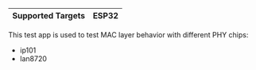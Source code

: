 | Supported Targets | ESP32 |
| ----------------- | ----- |

This test app is used to test MAC layer behavior with different PHY chips:

- ip101
- lan8720
